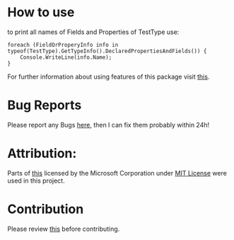 # How to use
to print all names of Fields and Properties of TestType use:

    foreach (FieldOrProperyInfo info in typeof(TestType).GetTypeInfo().DeclaredPropertiesAndFields()) {
    	Console.WriteLine(info.Name);
    }

For further information about using features of this package visit [this](./CodingDocs.html).
# Bug Reports
Please report any Bugs  [here](https://github.com/TheMinefighter/PropertyOrFieldInfo/issues), then I can fix them probably within 24h!
# Attribution:
Parts of [this](https://github.com/dotnet/dotnet-api-docs/blob/master/xml/System.Reflection/MemberInfo.xml) licensed by the Microsoft Corporation under [MIT License](https://github.com/dotnet/dotnet-api-docs/blob/master/LICENSE-CODE) were used in this project.
# Contribution
Please review [this](https://raw.githubusercontent.com/TheMinefighter/PropertyOrFieldInfo/master/CONTRIBUTING.md) before contributing.
